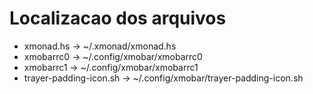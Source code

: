 # Localizacao dos arquivos

- xmonad.hs -> ~/.xmonad/xmonad.hs
- xmobarrc0 -> ~/.config/xmobar/xmobarrc0
- xmobarrc1 -> ~/.config/xmobar/xmobarrc1
- trayer-padding-icon.sh -> ~/.config/xmobar/trayer-padding-icon.sh
